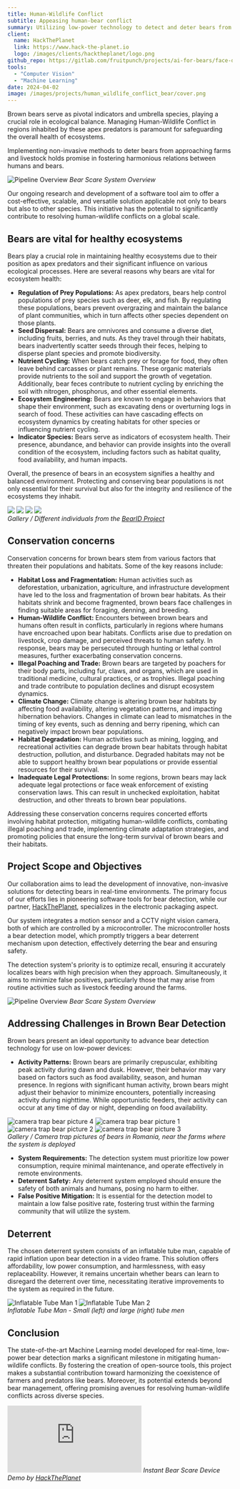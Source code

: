 ```yaml
---
title: Human-Wildlife Conflict
subtitle: Appeasing human-bear conflict
summary: Utilizing low-power technology to detect and deter bears from encroaching on Romanian farms.
client: 
  name: HackThePlanet
  link: https://www.hack-the-planet.io
  logo: /images/clients/hacktheplanet/logo.png
github_repo: https://gitlab.com/fruitpunch/projects/ai-for-bears/face-detection-and-segmentation/albear
tools: 
  - "Computer Vision"
  - "Machine Learning"
date: 2024-04-02
image: /images/projects/human_wildlife_conflict_bear/cover.png
---
```


Brown bears serve as pivotal indicators and umbrella species, playing a
crucial role in ecological balance. Managing Human-Wildlife Conflict in
regions inhabited by these apex predators is paramount for safeguarding
the overall health of ecosystems.

Implementing non-invasive methods to deter bears from approaching farms
and livestock holds promise in fostering harmonious relations between
humans and bears.

![Pipeline Overview](/images/projects/human_wildlife_conflict_bear/pipeline_overview.png)
*Bear Scare System Overview*

Our ongoing research and development of a software tool aim to offer a
cost-effective, scalable, and versatile solution applicable not only to
bears but also to other species. This initiative has the potential to
significantly contribute to resolving human-wildlife conflicts on a
global scale.

## Bears are vital for healthy ecosystems

Bears play a crucial role in maintaining healthy ecosystems due to their
position as apex predators and their significant influence on various
ecological processes. Here are several reasons why bears are vital for
ecosystem health:

- __Regulation of Prey Populations:__ As apex predators, bears help control
   populations of prey species such as deer, elk, and fish. By regulating these
populations, bears prevent overgrazing and maintain the balance of plant
communities, which in turn affects other species dependent on those plants.
- __Seed Dispersal:__ Bears are omnivores and consume a diverse diet,
   including fruits, berries, and nuts. As they travel through their habitats,
bears inadvertently scatter seeds through their feces, helping to disperse
plant species and promote biodiversity.
- __Nutrient Cycling:__ When bears catch prey or forage for food, they often
   leave behind carcasses or plant remains. These organic materials provide
nutrients to the soil and support the growth of vegetation. Additionally, bear
feces contribute to nutrient cycling by enriching the soil with nitrogen,
phosphorus, and other essential elements.
- __Ecosystem Engineering:__ Bears are known to engage in behaviors that shape
   their environment, such as excavating dens or overturning logs in search of
food. These activities can have cascading effects on ecosystem dynamics by
creating habitats for other species or influencing nutrient cycling.
- __Indicator Species:__ Bears serve as indicators of ecosystem health. Their
   presence, abundance, and behavior can provide insights into the overall
condition of the ecosystem, including factors such as habitat quality, food
availability, and human impacts.

Overall, the presence of bears in an ecosystem signifies a healthy and balanced
environment. Protecting and conserving bear populations is not only essential
for their survival but also for the integrity and resilience of the ecosystems
they inhabit.

<div class="gallery-box">
  <div class="gallery">
    <img src="/images/projects/bear_identification/bears/bear1.jpg" loading="lazy">
    <img src="/images/projects/bear_identification/bears/bear2.jpg" loading="lazy">
    <img src="/images/projects/bear_identification/bears/bear3.jpg" loading="lazy">
    <img src="/images/projects/bear_identification/bears/bear4.jpg" loading="lazy">
  </div>
  <em>Gallery / Different individuals from the <a href="https://bearresearch.org" target="_blank">BearID Project</a></em>
</div>

## Conservation concerns

Conservation concerns for brown bears stem from various factors that threaten
their populations and habitats. Some of the key reasons include:

- __Habitat Loss and Fragmentation:__ Human activities such as deforestation,
   urbanization, agriculture, and infrastructure development have led to the
loss and fragmentation of brown bear habitats. As their habitats shrink and
become fragmented, brown bears face challenges in finding suitable areas for
foraging, denning, and breeding.
- __Human-Wildlife Conflict:__ Encounters between brown bears and humans often
   result in conflicts, particularly in regions where humans have encroached
upon bear habitats. Conflicts arise due to predation on livestock, crop damage,
and perceived threats to human safety. In response, bears may be persecuted
through hunting or lethal control measures, further exacerbating conservation
concerns.
- __Illegal Poaching and Trade:__ Brown bears are targeted by poachers for
   their body parts, including fur, claws, and organs, which are used in
traditional medicine, cultural practices, or as trophies. Illegal poaching and
trade contribute to population declines and disrupt ecosystem dynamics.
- __Climate Change:__ Climate change is altering brown bear habitats by
   affecting food availability, altering vegetation patterns, and impacting
hibernation behaviors. Changes in climate can lead to mismatches in the timing
of key events, such as denning and berry ripening, which can negatively impact
brown bear populations.
- __Habitat Degradation:__ Human activities such as mining, logging, and
   recreational activities can degrade brown bear habitats through habitat
destruction, pollution, and disturbance. Degraded habitats may not be able to
support healthy brown bear populations or provide essential resources for their
survival.
- __Inadequate Legal Protections:__ In some regions, brown bears may lack
   adequate legal protections or face weak enforcement of existing conservation
laws. This can result in unchecked exploitation, habitat destruction, and other
threats to brown bear populations.

Addressing these conservation concerns requires concerted efforts involving
habitat protection, mitigating human-wildlife conflicts, combating illegal
poaching and trade, implementing climate adaptation strategies, and promoting
policies that ensure the long-term survival of brown bears and their habitats.

## Project Scope and Objectives

Our collaboration aims to lead the development of innovative,
non-invasive solutions for detecting bears in real-time environments.
The primary focus of our efforts lies in pioneering software tools for
bear detection, while our partner, [HackThePlanet](https://hack-the-planet.io),
specializes in the electronic packaging aspect.

Our system integrates a motion sensor and a CCTV night vision camera,
both of which are controlled by a microcontroller. The microcontroller
hosts a bear detection model, which promptly triggers a bear deterrent
mechanism upon detection, effectively deterring the bear and ensuring
safety.

The detection system's priority is to optimize recall, ensuring it
accurately localizes bears with high precision when they approach.
Simultaneously, it aims to minimize false positives, particularly those
that may arise from routine activities such as livestock feeding around
the farms.

![Pipeline Overview](/images/projects/human_wildlife_conflict_bear/pipeline_overview.png)
*Bear Scare System Overview*

## Addressing Challenges in Brown Bear Detection

Brown bears present an ideal opportunity to advance bear detection technology for use on low-power devices:

- __Activity Patterns:__ Brown bears are primarily crepuscular,
exhibiting peak activity during dawn and dusk. However, their behavior
may vary based on factors such as food availability, season, and human
presence. In regions with significant human activity, brown bears might
adjust their behavior to minimize encounters, potentially increasing
activity during nighttime. While opportunistic feeders, their activity
can occur at any time of day or night, depending on food availability.

<div class="gallery-box">
  <div class="gallery">
    <img src="/images/projects/human_wildlife_conflict_bear/bears/bear4.jpg" loading="lazy" alt="camera trap bear picture 4" \>
    <img src="/images/projects/human_wildlife_conflict_bear/bears/bear1.jpg" loading="lazy" alt="camera trap bear picture 1" \>
    <img src="/images/projects/human_wildlife_conflict_bear/bears/bear2.jpg" loading="lazy" alt="camera trap bear picture 2" \>
    <img src="/images/projects/human_wildlife_conflict_bear/bears/bear3.jpg" loading="lazy" alt="camera trap bear picture 3" \>
  </div>
  <em>Gallery / Camera trap pictures of bears in Romania, near the farms where the system is deployed</em>
</div>

- __System Requirements:__ The detection system must prioritize low
power consumption, require minimal maintenance, and operate effectively
in remote environments.
- __Deterrent Safety:__ Any deterrent system employed should ensure the
safety of both animals and humans, posing no harm to either.
- __False Positive Mitigation:__ It is essential for the detection model
to maintain a low false positive rate, fostering trust within the
farming community that will utilize the system.

## Deterrent

The chosen deterrent system consists of an inflatable tube man, capable of
rapid inflation upon bear detection in a video frame. This solution offers
affordability, low power consumption, and harmlessness, with easy
replaceability. However, it remains uncertain whether bears can learn to
disregard the deterrent over time, necessitating iterative improvements to the
system as required in the future.

<div class="gallery-box">
  <div class="gallery">
    <img src="/images/projects/human_wildlife_conflict_bear/inflatable_tube_man/tube1.gif" loading="lazy" alt="Inflatable Tube Man 1" \>
    <img src="/images/projects/human_wildlife_conflict_bear/inflatable_tube_man/tube2.gif" loading="lazy" alt="Inflatable Tube Man 2" \>
  </div>
  <em>Inflatable Tube Man - Small (left) and large (right) tube men</em>
</div>

## Conclusion

The state-of-the-art Machine Learning model developed for real-time, low-power
bear detection marks a significant milestone in mitigating human-wildlife
conflicts. By fostering the creation of open-source tools, this project makes a
substantial contribution toward harmonizing the coexistence of farmers and
predators like bears. Moreover, its potential extends beyond bear management,
offering promising avenues for resolving human-wildlife conflicts across
diverse species.

<iframe src="https://www.youtube.com/embed/1AH17GkMWzg" loading="lazy" frameborder="0" allowfullscreen></iframe>

<span class="gallery-box">
  <span class="gallery"></span>
  <em>Instant Bear Scare Device Demo by <a target="_blank" href="https://hack-the-planet.io">HackThePlanet</a></em>
</span>
<br/>
